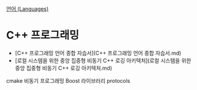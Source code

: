 [언어 (Languages)](../index.md)
# C++ 프로그래밍

- [C++ 프로그래밍 언어 종합 자습서](C++ 프로그래밍 언어 종합 자습서.md)
- [로컬 시스템을 위한 중앙 집중형 비동기 C++ 로깅 아키텍처](로컬 시스템을 위한 중앙 집중형 비동기 C++ 로깅 아키텍처.md)

cmake
비동기 프로그래밍
Boost 라이브러리
protocols
